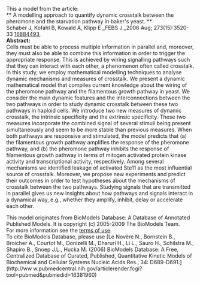 

This a model from the article:  
** A modelling approach to quantify dynamic crosstalk between the pheromone and the starvation pathway in baker's yeast. **   
Schaber J, Kofahl B, Kowald A, Klipp E _FEBS J._2006 Aug; 273(15):3520-33
[16884493](http://www.ncbi.nlm.nih.gov/pubmed/16884493),  
**Abstract:**   
Cells must be able to process multiple information in parallel and, moreover,
they must also be able to combine this information in order to trigger the
appropriate response. This is achieved by wiring signalling pathways such that
they can interact with each other, a phenomenon often called crosstalk. In
this study, we employ mathematical modelling techniques to analyse dynamic
mechanisms and measures of crosstalk. We present a dynamic mathematical model
that compiles current knowledge about the wiring of the pheromone pathway and
the filamentous growth pathway in yeast. We consider the main dynamic features
and the interconnections between the two pathways in order to study dynamic
crosstalk between these two pathways in haploid cells. We introduce two new
measures of dynamic crosstalk, the intrinsic specificity and the extrinsic
specificity. These two measures incorporate the combined signal of several
stimuli being present simultaneously and seem to be more stable than previous
measures. When both pathways are responsive and stimulated, the model predicts
that (a) the filamentous growth pathway amplifies the response of the
pheromone pathway, and (b) the pheromone pathway inhibits the response of
filamentous growth pathway in terms of mitogen activated protein kinase
activity and transcriptional activity, respectively. Among several mechanisms
we identified leakage of activated Ste11 as the most influential source of
crosstalk. Moreover, we propose new experiments and predict their outcomes in
order to test hypotheses about the mechanisms of crosstalk between the two
pathways. Studying signals that are transmitted in parallel gives us new
insights about how pathways and signals interact in a dynamical way, e.g.,
whether they amplify, inhibit, delay or accelerate each other.

This model originates from BioModels Database: A Database of Annotated
Published Models. It is copyright (c) 2005-2009 The BioModels Team.  
For more information see the [terms of
use](http://www.ebi.ac.uk/biomodels/legal.html).  
To cite BioModels Database, please use [Le Novère N., Bornstein B., Broicher
A., Courtot M., Donizelli M., Dharuri H., Li L., Sauro H., Schilstra M.,
Shapiro B., Snoep J.L., Hucka M. (2006) BioModels Database: A Free,
Centralized Database of Curated, Published, Quantitative Kinetic Models of
Biochemical and Cellular Systems Nucleic Acids Res., 34: D689-D691.](http://ww
w.pubmedcentral.nih.gov/articlerender.fcgi?tool=pubmed&pubmedid=16381960)

